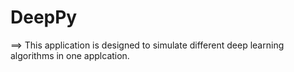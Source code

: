 # DeepPy

  ==> This application is designed to simulate different deep learning algorithms in one applcation.
